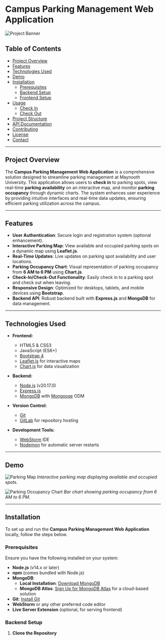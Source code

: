 # Campus Parking Management Web Application

![Project Banner](./frontend/assets/banner.png) <!-- Replace with an actual image if available -->

## Table of Contents

- [Project Overview](#project-overview)
- [Features](#features)
- [Technologies Used](#technologies-used)
- [Demo](#demo)
- [Installation](#installation)
    - [Prerequisites](#prerequisites)
    - [Backend Setup](#backend-setup)
    - [Frontend Setup](#frontend-setup)
- [Usage](#usage)
    - [Check In](#check-in)
    - [Check Out](#check-out)
- [Project Structure](#project-structure)
- [API Documentation](#api-documentation)
- [Contributing](#contributing)
- [License](#license)
- [Contact](#contact)

---

## Project Overview

The **Campus Parking Management Web Application** is a comprehensive solution designed to streamline parking management at Maynooth University. This application allows users to **check in** to parking spots, view real-time **parking availability** on an interactive map, and monitor **parking occupancy** through dynamic charts. The system enhances user experience by providing intuitive interfaces and real-time data updates, ensuring efficient parking utilization across the campus.

---

## Features

- **User Authentication**: Secure login and registration system (optional enhancement).
- **Interactive Parking Map**: View available and occupied parking spots on a dynamic map using **Leaflet.js**.
- **Real-Time Updates**: Live updates on parking spot availability and user locations.
- **Parking Occupancy Chart**: Visual representation of parking occupancy from **6 AM to 6 PM** using **Chart.js**.
- **Check-In/Check-Out Functionality**: Easily check in to a parking spot and check out when leaving.
- **Responsive Design**: Optimized for desktops, tablets, and mobile devices using **Bootstrap**.
- **Backend API**: Robust backend built with **Express.js** and **MongoDB** for data management.

---

## Technologies Used

- **Frontend:**
    - HTML5 & CSS3
    - JavaScript (ES6+)
    - [Bootstrap 4](https://getbootstrap.com/)
    - [Leaflet.js](https://leafletjs.com/) for interactive maps
    - [Chart.js](https://www.chartjs.org/) for data visualization

- **Backend:**
    - [Node.js](https://nodejs.org/) (v20.17.0)
    - [Express.js](https://expressjs.com/)
    - [MongoDB](https://www.mongodb.com/) with [Mongoose](https://mongoosejs.com/) ODM

- **Version Control:**
    - [Git](https://git-scm.com/)
    - [GitLab](https://gitlab.com/) for repository hosting

- **Development Tools:**
    - [WebStorm](https://www.jetbrains.com/webstorm/) IDE
    - [Nodemon](https://nodemon.io/) for automatic server restarts

---

## Demo

![Parking Map](./frontend/assets/map_screenshot.png) <!-- Replace with actual screenshots -->
*Interactive parking map displaying available and occupied spots.*

![Parking Occupancy Chart](./frontend/assets/chart_screenshot.png) <!-- Replace with actual screenshots -->
*Bar chart showing parking occupancy from 6 AM to 6 PM.*

---

## Installation

To set up and run the **Campus Parking Management Web Application** locally, follow the steps below.

### Prerequisites

Ensure you have the following installed on your system:

- **Node.js** (v14.x or later)
- **npm** (comes bundled with Node.js)
- **MongoDB**:
    - **Local Installation**: [Download MongoDB](https://www.mongodb.com/try/download/community)
    - **MongoDB Atlas**: [Sign Up for MongoDB Atlas](https://www.mongodb.com/cloud/atlas) for a cloud-based solution
- **Git**: [Install Git](https://git-scm.com/downloads)
- **WebStorm** or any other preferred code editor
- **Live Server Extension** (optional, for serving frontend)

### Backend Setup

1. **Clone the  Repository**

   ```bash
